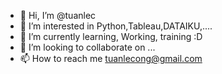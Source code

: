 - 👋 Hi, I’m @tuanlec
- 👀 I’m interested in Python,Tableau,DATAIKU,....
- 🌱 I’m currently learning, Working, training :D
- 💞️ I’m looking to collaborate on ...
- 📫 How to reach me tuanlecong@gmail.com

<!---
tuanlec/tuanlec is a ✨ special ✨ repository because its `README.md` (this file) appears on your GitHub profile.
You can click the Preview link to take a look at your changes.
--->
